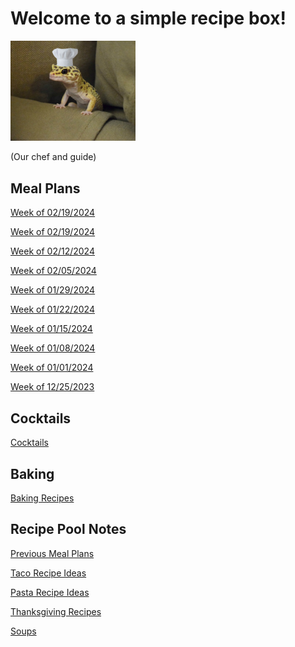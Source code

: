 # Welcome to a simple recipe box!

<img src="./lizard_chef.jpg" alt="Our Hero" width="200"/>

(Our chef and guide) 

## Meal Plans

[Week of 02/19/2024](./mealplan20240226.md)

[Week of 02/19/2024](./mealplan20240219.md)

[Week of 02/12/2024](./mealplan20240212.md)

[Week of 02/05/2024](./mealplan20240205.md)

[Week of 01/29/2024](./mealplan20240129.md)

[Week of 01/22/2024](./mealplan20240122.md)

[Week of 01/15/2024](./mealplan20240115.md)

[Week of 01/08/2024](./mealplan20240108.md)

[Week of 01/01/2024](./mealplan20240101.md)

[Week of 12/25/2023](./mealplan20231225.md)


## Cocktails

[Cocktails](./CockTailIndex.md)

## Baking

[Baking Recipes](./BakingIndex.md)

## Recipe Pool Notes

[Previous Meal Plans](./PreviousMealPlansIndex.md)

[Taco Recipe Ideas](./TacoRecipeIdeas.md)

[Pasta Recipe Ideas](./PastaRecipeIdeas.md)

[Thanksgiving Recipes](./ThanksgivingIndex.md)

[Soups](./SoupIndex.md)